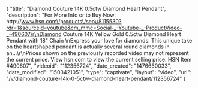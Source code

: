 {
    "title": "Diamond Couture 14K  0.5ctw Diamond Heart Pendant",
    "description": "For More Info or to Buy Now: http:\/\/www.hsn.com\/products\/seo\/8115530?rdr=1&sourceid=youtube&cm_mmc=Social-_-Youtube-_-ProductVideo-_-490607\r\nDiamond Couture 14K Yellow Gold 0.5ctw Diamond Heart Pendant with 18\" Chain \nExpress your love  for diamonds. This unique take on the heartshaped pendant is actually several round diamonds in an...\r\nPrices shown on the previously recorded video may not represent the current price.  View hsn.com to view the current selling price. HSN Item #490607",
    "videoid": "112356724",
    "date_created": "1476660033",
    "date_modified": "1503421051",
    "type": "captivate",
    "layout": "video",
    "url": "\/v\/diamond-couture-14k-0-5ctw-diamond-heart-pendant\/112356724"
}